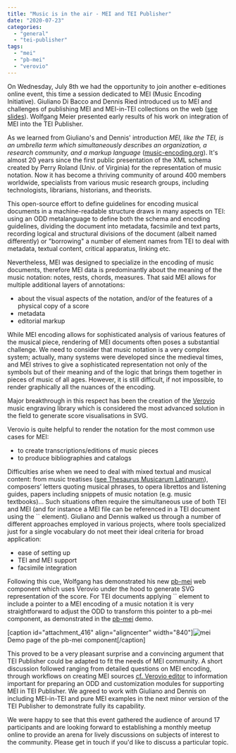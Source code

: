 ```yaml
---
title: "Music is in the air - MEI and TEI Publisher"
date: "2020-07-23"
categories: 
  - "general"
  - "tei-publisher"
tags: 
  - "mei"
  - "pb-mei"
  - "verovio"
---
```


On Wednesday, July 8th we had the opportunity to join another e-editiones online event, this time a session dedicated to MEI (Music Encoding Initiative). Giuliano Di Bacco and Dennis Ried introduced us to MEI and challenges of publishing MEI and MEI-in-TEI collections on the web ([see slides](https://e-editiones.org/wp-content/uploads/2020/07/MEI_4_GDB_DR.pdf "MEI 4 EE presentation GDB&amp;DR")). Wolfgang Meier presented early results of his work on integration of MEI into the TEI Publisher.

As we learned from Giuliano's and Dennis' introduction _MEI, like the TEI, is an umbrella term which simultaneously describes an organization, a research community, and a markup language_ ([music-encoding.org](https://music-encoding.org/about/)). It's almost 20 years since the first public presentation of the XML schema created by Perry Roland (Univ. of Virginia) for the representation of music notation. Now it has become a thriving community of around 400 members worldwide, specialists from various music research groups, including technologists, librarians, historians, and theorists.

This open-source effort to define guidelines for encoding musical documents in a machine-readable structure draws in many aspects on TEI: using an ODD metalanguage to define both the schema and encoding guidelines, dividing the document into metadata, facsimile and text parts, recording logical and structural divisions of the document (albeit named differently) or "borrowing" a number of element names from TEI to deal with metadata, textual content, critical apparatus, linking etc.

Nevertheless, MEI was designed to specialize in the encoding of music documents, therefore MEI data is predominantly about the meaning of the music notation: notes, rests, chords, measures. That said MEI allows for multiple additional layers of annotations:

- about the visual aspects of the notation, and/or of the features of a physical copy of a score
- metadata
- editorial markup

While MEI encoding allows for sophisticated analysis of various features of the musical piece, rendering of MEI documents often poses a substantial challenge. We need to consider that music notation is a very complex system; actually, many systems were developed since the medieval times, and MEI strives to give a sophisticated representation not only of the symbols but of their meaning and of the logic that brings them together in pieces of music of all ages. However, it is still difficult, if not impossible, to render graphically all the nuances of the encoding.

Major breakthrough in this respect has been the creation of the [Verovio](https://www.verovio.org) music engraving library which is considered the most advanced solution in the field to generate score visualisations in SVG.

Verovio is quite helpful to render the notation for the most common use cases for MEI:

- to create transcriptions/editions of music pieces
- to produce bibliographies and catalogs

Difficulties arise when we need to deal with mixed textual and musical content: from music treatises ([see Thesaurus Musicarum Latinarum](http://www.chmtl.indiana.edu/tml)), composers’ letters quoting musical phrases, to opera librettos and listening guides, papers including snippets of music notation (e.g. music textbooks)... Such situations often require the simultaneous use of both TEI and MEI (and for instance a MEI file can be referenced in a TEI document using the \`\` element). Giuliano and Dennis walked us through a number of different approaches employed in various projects, where tools specialized just for a single vocabulary do not meet their ideal criteria for broad application:

- ease of setting up
- TEI and MEI support
- facsimile integration

Following this cue, Wolfgang has demonstrated his new [pb-mei](https://unpkg.com/@teipublisher/pb-components@1.0.0/dist/api.html#pb-mei.0) web component which uses Verovio under the hood to generate SVG representation of the score. For TEI documents applying \`\` element to include a pointer to a MEI encoding of a music notation it is very straightforward to adjust the ODD to transform this pointer to a pb-mei component, as demonstrated in the [pb-mei](https://unpkg.com/@teipublisher/pb-components@1.0.0/dist/api.html#pb-mei.1) demo.

\[caption id="attachment\_416" align="aligncenter" width="840"\]![mei](images/mei-demo-1024x523.png) Demo page of the pb-mei component\[/caption\]

This proved to be a very pleasant surprise and a convincing argument that TEI Publisher could be adapted to fit the needs of MEI community. A short discussion followed ranging from detailed questions on MEI encoding, through workflows on creating MEI sources [cf. Verovio editor](https://editor.verovio.org) to information important for preparing an ODD and customization modules for supporting MEI in TEI Publisher. We agreed to work with Giuliano and Dennis on including MEI-in-TEI and pure MEI examples in the next minor version of the TEI Publisher to demonstrate fully its capability.

We were happy to see that this event gathered the audience of around 17 participants and are looking forward to establishing a monthly meetup online to provide an arena for lively discussions on subjects of interest to the community. Please get in touch if you'd like to discuss a particular topic.
